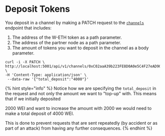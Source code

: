 # Deposit Tokens

You deposit in a channel by making a PATCH request to the [`channels`](../raiden-api-1/resources/channels.md#increase-deposit) endpoint that includes:

1. The address of the W-ETH token as a path parameter.
2. The address of the partner node as a path parameter.
3. The amount of tokens you want to deposit in the channel as a body parameter.

```text
curl -i -X PATCH \
http://localhost:5001/api/v1/channels/0xC02aaA39b223FE8D0A0e5C4F27eAD9083C \
-H 'Content-Type: application/json' \
 --data-raw '{"total_deposit":"4000"}'
```

{% hint style="info" %}
Notice how we are specifying the `total_deposit` in the request and not only the amount we want to "top-up" with. This means that if we initially deposited

2000 WEI and want to increase the amount with 2000 we would need to make a total deposit of 4000 WEI.

This is done to prevent requests that are sent repeatedly \(by accident or as part of an attack\) from having any further consequences.
{% endhint %}

